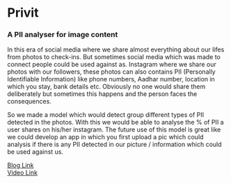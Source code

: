 # Privit

### A PII analyser for image content

In this era of social media where we share almost everything about our lifes from photos to check-ins. But sometimes social media which was made to connect people could be used against as. Instagram where we share our photos with our followers, these photos can also contains PII (Personally Identifiable Information) like phone numbers, Aadhar number, location in which you stay, bank details etc. Obviously no one would share them deliberately but sometimes this happens and the person faces the consequences. </br>

So we made a model which would detect group different types of PII detected in the photos. With this we would be able to analyse the % of PII a user shares on his/her instagram. The future use of this model is great like we could develop an app in which you first upload a pic which could analysis if there is any PII detected in our picture / information which could be used against us.

<a href="https://cse648psosm2021.blogspot.com/2021/05/privita-pii-analyzer-for-image-content.html"> Blog Link </a> </br>
<a href="https://www.youtube.com/watch?v=hvffDqbpP-s"> Video Link </a>

